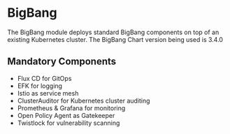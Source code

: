# BigBang

The BigBang module deploys standard BigBang components on top of an existing Kubernetes cluster.
The BigBang Chart version being used is 3.4.0


## Mandatory Components

* Flux CD for GitOps
* EFK for logging
* Istio as service mesh
* ClusterAuditor for Kubernetes cluster auditing
* Prometheus & Grafana for monitoring
* Open Policy Agent as Gatekeeper 
* Twistlock for vulnerability scanning
